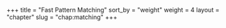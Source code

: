 +++
title = "Fast Pattern Matching"
sort_by = "weight"
weight = 4
layout = "chapter"
slug = "chap:matching"
+++
